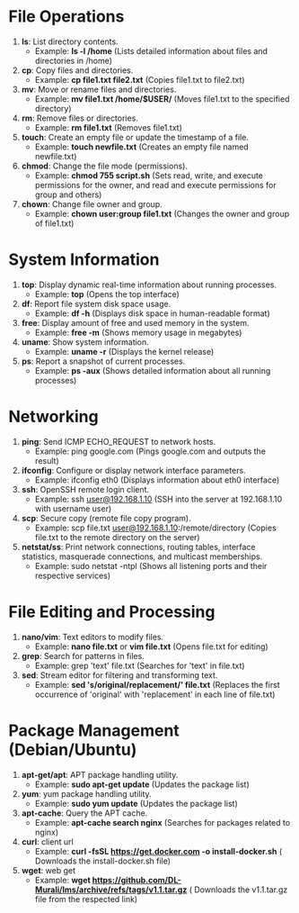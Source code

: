 # File Operations
1.	**ls**: List directory contents.
    - Example: **ls -l /home** (Lists detailed information about files and directories in /home)
2.	**cp**: Copy files and directories.
    - Example: **cp file1.txt file2.txt** (Copies file1.txt to file2.txt)
3.	**mv**: Move or rename files and directories.
    - Example: **mv file1.txt /home/$USER/** (Moves file1.txt to the specified directory)
4.	**rm**: Remove files or directories.
    - Example: **rm file1.txt** (Removes file1.txt)
5.	**touch**: Create an empty file or update the timestamp of a file.
    - Example: **touch newfile.txt** (Creates an empty file named newfile.txt)
6.	**chmod**: Change the file mode (permissions).
    - Example: **chmod 755 script.sh** (Sets read, write, and execute permissions for the owner, and read and execute permissions for group and others)
7.	**chown**: Change file owner and group.
    - Example: **chown user:group file1.txt** (Changes the owner and group of file1.txt)

# System Information
1.	**top**: Display dynamic real-time information about running processes.
    - Example: **top** (Opens the top interface)
2.	**df**: Report file system disk space usage.
    - Example: **df -h** (Displays disk space in human-readable format)
3.	**free**: Display amount of free and used memory in the system.
    - Example: **free -m** (Shows memory usage in megabytes)
4.	**uname**: Show system information.
    - Example: **uname -r** (Displays the kernel release)
5.	**ps**: Report a snapshot of current processes.
    - Example: **ps -aux** (Shows detailed information about all running processes)

# Networking
1.	**ping**: Send ICMP ECHO_REQUEST to network hosts.
    - Example: ping google.com (Pings google.com and outputs the result)
2.	**ifconfig**: Configure or display network interface parameters.
    - Example: ifconfig eth0 (Displays information about eth0 interface)
3.	**ssh**: OpenSSH remote login client.
    - Example: ssh user@192.168.1.10 (SSH into the server at 192.168.1.10 with username user)
4.	**scp**: Secure copy (remote file copy program).
    - Example: scp file.txt user@192.168.1.10:/remote/directory (Copies file.txt to the remote directory on the server)
5.	**netstat/ss**: Print network connections, routing tables, interface statistics, masquerade connections, and multicast memberships.
    - Example: sudo netstat -ntpl (Shows all listening ports and their respective services)

# File Editing and Processing
1.	**nano/vim**: Text editors to modify files.
    - Example: **nano file.txt** or **vim file.txt** (Opens file.txt for editing)
2.	**grep**: Search for patterns in files.
    - Example: grep 'text' file.txt (Searches for 'text' in file.txt)
3.	**sed**: Stream editor for filtering and transforming text.
    - Example: **sed 's/original/replacement/' file.txt** (Replaces the first occurrence of 'original' with 'replacement' in each line of file.txt)

# Package Management (Debian/Ubuntu)
1.	**apt-get/apt**: APT package handling utility.
    - Example: **sudo apt-get update** (Updates the package list)
2.	**yum**: yum package handling utility.
    - Example: **sudo yum update** (Updates the package list)
3.	**apt-cache**: Query the APT cache.
    - Example: **apt-cache search nginx** (Searches for packages related to nginx)
4.  **curl**: client url
    - Example: **curl -fsSL https://get.docker.com -o install-docker.sh** ( Downloads the install-docker.sh file)
5.  **wget**: web get
    - Example: **wget https://github.com/DL-Murali/lms/archive/refs/tags/v1.1.tar.gz** ( Downloads the v1.1.tar.gz file from the respected link)
